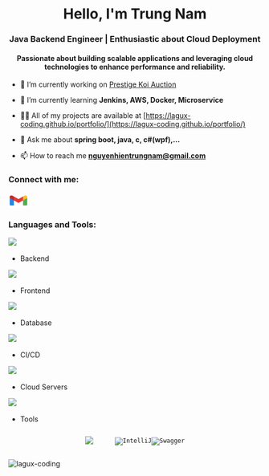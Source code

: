 <h1 align="center">Hello, I'm Trung Nam</h1>
<h3 align="center">Java Backend Engineer | Enthusiastic about Cloud Deployment</h3>

<h4 align="center">Passionate about building scalable applications and leveraging cloud technologies to enhance performance and reliability.</h4>

- 🔭 I’m currently working on [Prestige Koi Auction](https://github.com/lagux-coding/prestige-koi-auction.git)

- 🌱 I’m currently learning **Jenkins, AWS, Docker, Microservice**

- 👨‍💻 All of my projects are available at [https://lagux-coding.github.io/portfolio/](https://lagux-coding.github.io/portfolio/)

- 💬 Ask me about **spring boot, java, c, c#(wpf),...**

- 📫 How to reach me **nguyenhientrungnam@gmail.com**

<h3 align="left">Connect with me:</h3>
<a href="mailto:your-email@example.com" target="blank">
    <img align="center" src="https://raw.githubusercontent.com/rahuldkjain/github-profile-readme-generator/master/src/images/icons/Social/gmail.svg" alt="your-email@example.com" height="30" width="40" />
</a>
<p align="left">
</p>

<h3 align="left">Languages and Tools:</h3>
<p align="left">
  <a href="https://skillicons.dev">
    <img src="https://skillicons.dev/icons?i=c,cs,java" />
  </a>
</p>

- Backend
<p align="left">
  <a href="https://skillicons.dev">
    <img src="https://skillicons.dev/icons?i=spring, maven, hibernate" />
  </a>
</p>

- Frontend
<p align="left">
  <a href="https://skillicons.dev">
    <img src="https://skillicons.dev/icons?i=html, css, js" />
  </a>
</p>

- Database
<p align="left">
  <a href="https://skillicons.dev">
    <img src="https://skillicons.dev/icons?i=mysql" />
  </a>
</p>

- CI/CD
<p align="left">
  <a href="https://skillicons.dev">
    <img src="https://skillicons.dev/icons?i=jenkins" />
  </a>
</p>

- Cloud Servers
<p align="left">
  <a href="https://skillicons.dev">
    <img src="https://skillicons.dev/icons?i=aws" />
  </a>
</p>

- Tools
<p align="left">
  <div style="display: flex; align-items: center; justify-content: center;">
    <a href="https://skillicons.dev">
      <img src="https://skillicons.dev/icons?i=git,github,docker,figma,idea,vscode,postman,linux" />
    </a>
    <code>
      <img width="50" src="https://user-images.githubusercontent.com/25181517/192108890-200809d1-439c-4e23-90d3-b090cf9a4eea.png" alt="IntelliJ" title="IntelliJ"/>
    </code>
    <code><img width="50" src="https://user-images.githubusercontent.com/25181517/186711335-a3729606-5a78-4496-9a36-06efcc74f800.png" alt="Swagger" title="Swagger"/></code>
  </div>
</p>

<p><img align="left" src="https://github-readme-stats.vercel.app/api/top-langs?username=lagux-coding&show_icons=true&locale=en&layout=compact" alt="lagux-coding" /></p>
